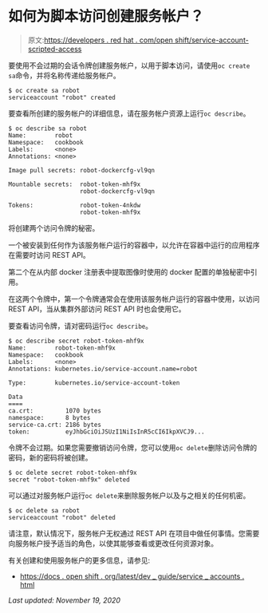 # 如何为脚本访问创建服务帐户？

> 原文:[https://developers . red hat . com/open shift/service-account-scripted-access](https://developers.redhat.com/openshift/service-account-scripted-access)

要使用不会过期的会话令牌创建服务帐户，以用于脚本访问，请使用`oc create sa`命令，并将名称传递给服务帐户。

```
$ oc create sa robot
serviceaccount "robot" created 
```

要查看所创建的服务帐户的详细信息，请在服务帐户资源上运行`oc describe`。

```
$ oc describe sa robot
Name:        robot
Namespace:   cookbook
Labels:      <none>
Annotations: <none>

Image pull secrets: robot-dockercfg-vl9qn

Mountable secrets:  robot-token-mhf9x
                    robot-dockercfg-vl9qn

Tokens:             robot-token-4nkdw
                    robot-token-mhf9x 
```

将创建两个访问令牌的秘密。

一个被安装到任何作为该服务帐户运行的容器中，以允许在容器中运行的应用程序在需要时访问 REST API。

第二个在从内部 docker 注册表中提取图像时使用的 docker 配置的单独秘密中引用。

在这两个令牌中，第一个令牌通常会在使用该服务帐户运行的容器中使用，以访问 REST API，当从集群外部访问 REST API 时也会使用它。

要查看访问令牌，请对密码运行`oc describe`。

```
$ oc describe secret robot-token-mhf9x
Name:        robot-token-mhf9x
Namespace:   cookbook
Labels:      <none>
Annotations: kubernetes.io/service-account.name=robot

Type:        kubernetes.io/service-account-token

Data
====
ca.crt:         1070 bytes
namespace:      8 bytes
service-ca.crt: 2186 bytes
token:          eyJhbGciOiJSUzI1NiIsInR5cCI6IkpXVCJ9... 
```

令牌不会过期。如果您需要撤销访问令牌，您可以使用`oc delete`删除访问令牌的密码，新的密码将被创建。

```
$ oc delete secret robot-token-mhf9x
secret "robot-token-mhf9x" deleted 
```

可以通过对服务帐户运行`oc delete`来删除服务帐户以及与之相关的任何机密。

```
$ oc delete sa robot
serviceaccount "robot" deleted 
```

请注意，默认情况下，服务帐户无权通过 REST API 在项目中做任何事情。您需要向服务帐户授予适当的角色，以使其能够查看或更改任何资源对象。

有关创建和使用服务帐户的更多信息，请参见:

*   [https://docs . open shift . org/latest/dev _ guide/service _ accounts . html](https://docs.openshift.org/latest/dev_guide/service_accounts.html)

*Last updated: November 19, 2020*